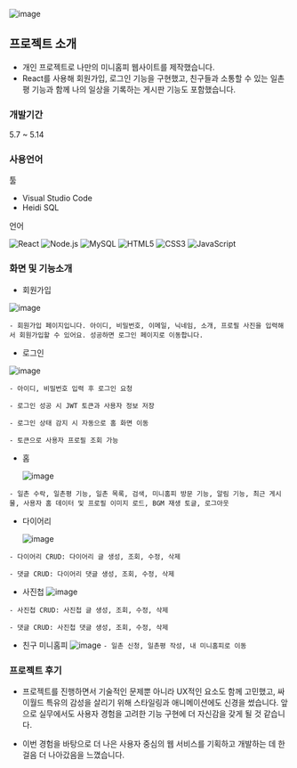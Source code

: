 

![image](https://github.com/user-attachments/assets/3cdb8a7c-6c96-4cc7-8e46-c69f107147ae)




## 프로젝트 소개

- 개인 프로젝트로 나만의 미니홈피 웹사이트를 제작했습니다.
- React를 사용해 회원가입, 로그인 기능을 구현했고, 친구들과 소통할 수 있는 일촌평 기능과 함께 나의 일상을 기록하는 게시판 기능도 포함했습니다.

### 개발기간

5.7 ~ 5.14

### 사용언어
툴
- Visual Studio Code
- Heidi SQL

언어

![React](https://img.shields.io/badge/React-61DAFB?style=for-the-badge&logo=react&logoColor=white)
![Node.js](https://img.shields.io/badge/Node.js-339933?style=for-the-badge&logo=node.js&logoColor=white)
![MySQL](https://img.shields.io/badge/MySQL-4479A1?style=for-the-badge&logo=mysql&logoColor=white)
![HTML5](https://img.shields.io/badge/HTML5-E34F26?style=for-the-badge&logo=html5&logoColor=white)
![CSS3](https://img.shields.io/badge/CSS3-1572B6?style=for-the-badge&logo=css3&logoColor=white)
![JavaScript](https://img.shields.io/badge/JavaScript-F7DF1E?style=for-the-badge&logo=javascript&logoColor=black)





### 화면 및 기능소개
- 회원가입
  
![image](https://github.com/user-attachments/assets/5adcd4f7-916b-4bbd-b396-56216ad222d1)

`- 회원가입 페이지입니다.
아이디, 비밀번호, 이메일, 닉네임, 소개, 프로필 사진을 입력해서 회원가입할 수 있어요.
성공하면 로그인 페이지로 이동합니다.`

- 로그인
  
![image](https://github.com/user-attachments/assets/68162c30-e923-4a55-b9a9-1583eb003829)

`- 아이디, 비밀번호 입력 후 로그인 요청`

`- 로그인 성공 시 JWT 토큰과 사용자 정보 저장`

`- 로그인 상태 감지 시 자동으로 홈 화면 이동`

`- 토큰으로 사용자 프로필 조회 가능`

- 홈

  ![image](https://github.com/user-attachments/assets/4ba5ceed-123a-485e-b20d-1831fb152d71)

`- 일촌 수락, 일촌평 기능, 일촌 목록, 검색, 미니홈피 방문 기능, 알림 기능, 최근 게시물, 사용자 홈 데이터 및 프로필 이미지 로드, BGM 재생 토글, 로그아웃`

- 다이어리
  
  ![image](https://github.com/user-attachments/assets/57f26f3e-ec0b-42cd-8b41-9542e484f31f)

`- 다이어리 CRUD: 다이어리 글 생성, 조회, 수정, 삭제`

`- 댓글 CRUD: 다이어리 댓글 생성, 조회, 수정, 삭제`

- 사진첩
  ![image](https://github.com/user-attachments/assets/5e5b94b2-bc31-42d4-baa7-d78cd43970a7)

`- 사진첩 CRUD: 사진첩 글 생성, 조회, 수정, 삭제`

`- 댓글 CRUD: 사진첩 댓글 생성, 조회, 수정, 삭제`

- 친구 미니홈피
  ![image](https://github.com/user-attachments/assets/1fccad47-736d-4898-bb09-6a51e2f781a9)
`- 일촌 신청, 일촌평 작성, 내 미니홈피로 이동`


### 프로젝트 후기

- 프로젝트를 진행하면서 기술적인 문제뿐 아니라 UX적인 요소도 함께 고민했고, 싸이월드 특유의 감성을 살리기 위해 스타일링과 애니메이션에도 신경을 썼습니다. 앞으로 실무에서도 사용자 경험을 고려한 기능 구현에 더 자신감을 갖게 될 것 같습니다.

- 이번 경험을 바탕으로 더 나은 사용자 중심의 웹 서비스를 기획하고 개발하는 데 한 걸음 더 나아갔음을 느꼈습니다. 


